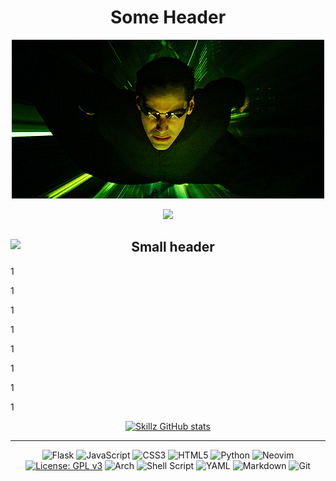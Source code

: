 <h1 align="center"> Some Header </h1>

<p align="center">
  <img src="mascot.gif" alt="Mascot">
</p>

<div align="center">
  
  ![](https://komarev.com/ghpvc/?username=skillz4real)
</div>
<div>
  <img align="left" src="https://github-readme-stats.vercel.app/api/top-langs/?username=skillz4real&layout=pie&theme=dark" />
  <h2 align="center">
    Small header
  </h2>
  <p>1</p>
  <p>1</p>
  <p>1</p>
  <p>1</p>
  <p>1</p>
  <p>1</p>
  <p>1</p>
  <p>1</p>
  <p> </p>  
  
</div>  
  

<div align="center">
  
  [![Skillz GitHub stats](https://github-readme-stats.vercel.app/api?username=skillz4real&show_icons=true&theme=dark)](https://github.com/skillz4real/)

---

   ![Flask](https://img.shields.io/badge/flask-%23000.svg?style=for-the-badge&logo=flask&logoColor=white) ![JavaScript](https://img.shields.io/badge/javascript-%23323330.svg?style=for-the-badge&logo=javascript&logoColor=%23F7DF1E)  ![CSS3](https://img.shields.io/badge/css3-%231572B6.svg?style=for-the-badge&logo=css3&logoColor=white) ![HTML5](https://img.shields.io/badge/html5-%23E34F26.svg?style=for-the-badge&logo=html5&logoColor=white) ![Python](https://img.shields.io/badge/python-3670A0?style=for-the-badge&logo=python&logoColor=ffdd54) ![Neovim](https://img.shields.io/badge/NeoVim-%2357A143.svg?&style=for-the-badge&logo=neovim&logoColor=white) 
 [![License: GPL v3](https://img.shields.io/badge/License-GPLv3-blue.svg)](https://www.gnu.org/licenses/gpl-3.0) 
 ![Arch](https://img.shields.io/badge/Arch%20Linux-1793D1?logo=arch-linux&logoColor=fff&style=for-the-badge) 
 ![Shell Script](https://img.shields.io/badge/shell_script-%23121011.svg?style=for-the-badge&logo=gnu-bash&logoColor=white)
 ![YAML](https://img.shields.io/badge/yaml-%23ffffff.svg?style=for-the-badge&logo=yaml&logoColor=151515)
 ![Markdown](https://img.shields.io/badge/markdown-%23000000.svg?style=for-the-badge&logo=markdown&logoColor=white)
 ![Git](https://img.shields.io/badge/git-%23F05033.svg?style=for-the-badge&logo=git&logoColor=white)
 
</div>
  
